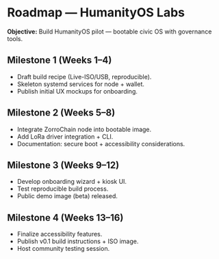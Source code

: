 # Roadmap — HumanityOS Labs

**Objective:** Build HumanityOS pilot — bootable civic OS with governance tools.

## Milestone 1 (Weeks 1–4)
- Draft build recipe (Live-ISO/USB, reproducible).
- Skeleton systemd services for node + wallet.
- Publish initial UX mockups for onboarding.

## Milestone 2 (Weeks 5–8)
- Integrate ZorroChain node into bootable image.
- Add LoRa driver integration + CLI.
- Documentation: secure boot + accessibility considerations.

## Milestone 3 (Weeks 9–12)
- Develop onboarding wizard + kiosk UI.
- Test reproducible build process.
- Public demo image (beta) released.

## Milestone 4 (Weeks 13–16)
- Finalize accessibility features.
- Publish v0.1 build instructions + ISO image.
- Host community testing session.
